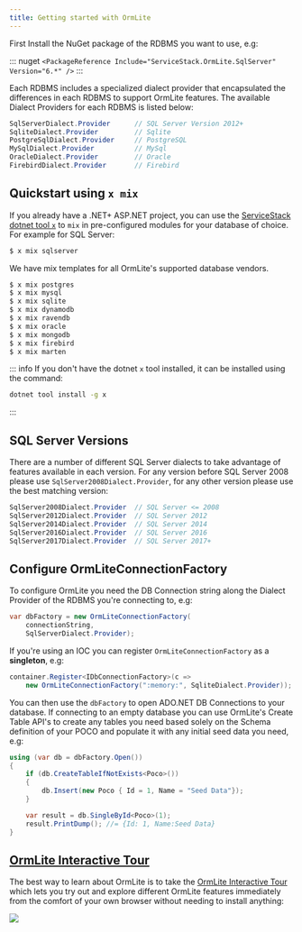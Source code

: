 ```yaml
---
title: Getting started with OrmLite
---
```


First Install the NuGet package of the RDBMS you want to use, e.g:

::: nuget
`<PackageReference Include="ServiceStack.OrmLite.SqlServer" Version="6.*" />`
:::

Each RDBMS includes a specialized dialect provider that encapsulated the differences in each RDBMS
to support OrmLite features. The available Dialect Providers for each RDBMS is listed below:

```csharp
SqlServerDialect.Provider      // SQL Server Version 2012+
SqliteDialect.Provider         // Sqlite
PostgreSqlDialect.Provider     // PostgreSQL 
MySqlDialect.Provider          // MySql
OracleDialect.Provider         // Oracle
FirebirdDialect.Provider       // Firebird
```

## Quickstart using `x mix`

If you already have a .NET+ ASP.NET project, you can use the [ServiceStack dotnet tool `x`](../dotnet-tool) to `mix` in pre-configured modules for your database of choice.
For example for SQL Server:

```bash
$ x mix sqlserver 
```

We have mix templates for all OrmLite's supported database vendors.

```bash
$ x mix postgres
$ x mix mysql
$ x mix sqlite
$ x mix dynamodb
$ x mix ravendb
$ x mix oracle
$ x mix mongodb
$ x mix firebird
$ x mix marten
```

::: info
If you don't have the dotnet `x` tool installed, it can be installed using the command: 
```bash
dotnet tool install -g x
```
:::

## SQL Server Versions

There are a number of different SQL Server dialects to take advantage of features available in each version. For any version before SQL Server 2008 please use `SqlServer2008Dialect.Provider`, for any other version please use the best matching version:

```csharp
SqlServer2008Dialect.Provider  // SQL Server <= 2008
SqlServer2012Dialect.Provider  // SQL Server 2012
SqlServer2014Dialect.Provider  // SQL Server 2014
SqlServer2016Dialect.Provider  // SQL Server 2016
SqlServer2017Dialect.Provider  // SQL Server 2017+
```

## Configure OrmLiteConnectionFactory

To configure OrmLite you need the DB Connection string along the Dialect Provider of the RDBMS you're
connecting to, e.g:

```csharp
var dbFactory = new OrmLiteConnectionFactory(
    connectionString,  
    SqlServerDialect.Provider);
```

If you're using an IOC you can register `OrmLiteConnectionFactory` as a **singleton**, e.g:

```csharp
container.Register<IDbConnectionFactory>(c => 
    new OrmLiteConnectionFactory(":memory:", SqliteDialect.Provider)); //InMemory Sqlite DB
```

You can then use the `dbFactory` to open ADO.NET DB Connections to your database.
If connecting to an empty database you can use OrmLite's Create Table API's to create any tables
you need based solely on the Schema definition of your POCO and populate it with any initial
seed data you need, e.g:

```csharp
using (var db = dbFactory.Open())
{
    if (db.CreateTableIfNotExists<Poco>())
    {
        db.Insert(new Poco { Id = 1, Name = "Seed Data"});
    }

    var result = db.SingleById<Poco>(1);
    result.PrintDump(); //= {Id: 1, Name:Seed Data}
}
```

## [OrmLite Interactive Tour](https://gist.cafe/87164fa870ac7503b43333d1d275456c?docs=8a70f8bf2755f0a755afeca6b2a5238e)

The best way to learn about OrmLite is to take the [OrmLite Interactive Tour](https://gist.cafe/87164fa870ac7503b43333d1d275456c?docs=8a70f8bf2755f0a755afeca6b2a5238e)
which lets you try out and explore different OrmLite features immediately from the comfort of your own
browser without needing to install anything:

[![](https://raw.githubusercontent.com/ServiceStack/docs/master/docs/images/gistcafe/ormlite-tour-screenshot.png)](https://gist.cafe/87164fa870ac7503b43333d1d275456c?docs=8a70f8bf2755f0a755afeca6b2a5238e)

